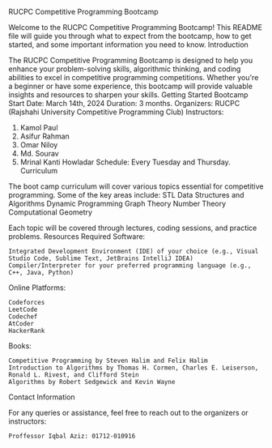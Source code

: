 RUCPC Competitive Programming Bootcamp

Welcome to the RUCPC Competitive Programming Bootcamp! This README file will guide you through what to expect from the bootcamp, how to get started, and some important information you need to know.
Introduction

The RUCPC Competitive Programming Bootcamp is designed to help you enhance your problem-solving skills, algorithmic thinking, and coding abilities to excel in competitive programming competitions. Whether you're a beginner or have some experience, this bootcamp will provide valuable insights and resources to sharpen your skills.
Getting Started
Bootcamp Start Date: March 14th, 2024
Duration: 3 months.
Organizers: RUCPC (Rajshahi University Competitive Programming Club)
Instructors: 
1. Kamol Paul
2. Asifur Rahman
3. Omar Niloy
4. Md. Sourav
5. Mrinal Kanti Howladar
Schedule: Every Tuesday and Thursday.
Curriculum

The boot camp curriculum will cover various topics essential for competitive programming. Some of the key areas include:
    STL
    Data Structures and Algorithms
    Dynamic Programming
    Graph Theory
    Number Theory
    Computational Geometry

Each topic will be covered through lectures, coding sessions, and practice problems.
Resources
Required Software:

    Integrated Development Environment (IDE) of your choice (e.g., Visual Studio Code, Sublime Text, JetBrains IntelliJ IDEA)
    Compiler/Interpreter for your preferred programming language (e.g., C++, Java, Python)

Online Platforms:

    Codeforces
    LeetCode
    Codechef
    AtCoder
    HackerRank

Books:

    Competitive Programming by Steven Halim and Felix Halim
    Introduction to Algorithms by Thomas H. Cormen, Charles E. Leiserson, Ronald L. Rivest, and Clifford Stein
    Algorithms by Robert Sedgewick and Kevin Wayne

Contact Information

For any queries or assistance, feel free to reach out to the organizers or instructors:

    Proffessor Iqbal Aziz: 01712-010916



